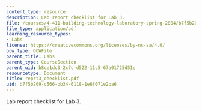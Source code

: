 ```yaml
---
content_type: resource
description: Lab report checklist for Lab 3.
file: /courses/4-411-building-technology-laboratory-spring-2004/b7f5b209c566bb3461181e6f071e2ba6_reprt3_checklist.pdf
file_type: application/pdf
learning_resource_types:
- Labs
license: https://creativecommons.org/licenses/by-nc-sa/4.0/
ocw_type: OCWFile
parent_title: Labs
parent_type: CourseSection
parent_uid: b8ce1dc3-2c7c-d522-11c5-67a01725d51e
resourcetype: Document
title: reprt3_checklist.pdf
uid: b7f5b209-c566-bb34-6118-1e6f071e2ba6
---
```

Lab report checklist for Lab 3.